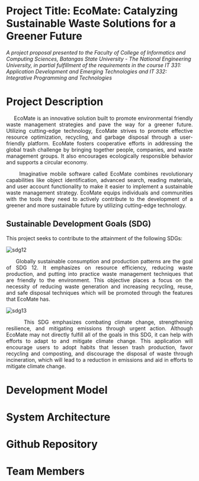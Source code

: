 # Project Title: EcoMate: Catalyzing Sustainable Waste Solutions for a Greener Future
*A project proposal presented to the Faculty of College of Informatics and Computing Sciences, Batangas State University - The National Engineering University, in partial fulfillment of the requirements in the course IT 331: Application Development and Emerging Technologies and IT 332: Integrative Programming and Technologies*

# Project Description

<p align="justify"> &nbsp;&nbsp;&nbsp;&nbsp; EcoMate is an innovative solution built to promote environmental friendly waste management strategies and pave the way for a greener future. Utilizing cutting-edge technology, EcoMate strives to promote effective resource optimization, recycling, and garbage disposal through a user-friendly platform. EcoMate fosters cooperative efforts in addressing the global trash challenge by bringing together people, companies, and waste management groups. It also encourages ecologically responsible behavior and supports a circular economy. </p>

<p align="justify"> &nbsp;&nbsp;&nbsp;&nbsp; Imaginative mobile software called EcoMate combines revolutionary capabilities like object identification, advanced search, reading materials, and user account functionality to make it easier to implement a sustainable waste management strategy. EcoMate equips individuals and communities with the tools they need to actively contribute to the development of a greener and more sustainable future by utilizing cutting-edge technology.</p>

<h2> Sustainable Development Goals (SDG) </h2>
This project seeks to contribute to the attainment of the following SDGs:

![sdg12](https://github.com/eynjiljoy/IT331_IT332_Final_Project/assets/113650068/853f63be-4d46-4795-8e81-2dabd6dc83ea)

<p align="justify"> &nbsp;&nbsp;&nbsp;&nbsp; Globally sustainable consumption and production patterns are the goal of SDG 12. It emphasizes on resource efficiency, reducing waste production, and putting into practice waste management techniques that are friendly to the environment. This objective places a focus on the necessity of reducing waste generation and increasing recycling, reuse, and safe disposal techniques which will be promoted through the features that EcoMate has.</p>

![sdg13](https://github.com/eynjiljoy/IT331_IT332_Final_Project/assets/113650068/8a17cfaa-10d3-42b4-95e2-bf04ee07a611)

<p align="justify"> &nbsp;&nbsp;&nbsp;&nbsp; This SDG emphasizes combating climate change, strengthening resilience, and mitigating emissions through urgent action. Although EcoMate may not directly fulfill all of the goals in this SDG, it can help with efforts to adapt to and mitigate climate change. This application will encourage users to adopt habits that lessen trash production, favor recycling and composting, and discourage the disposal of waste through incineration, which will lead to a reduction in emissions and aid in efforts to mitigate climate change.</p>

# Development Model

# System Architecture

# Github Repository

# Team Members
